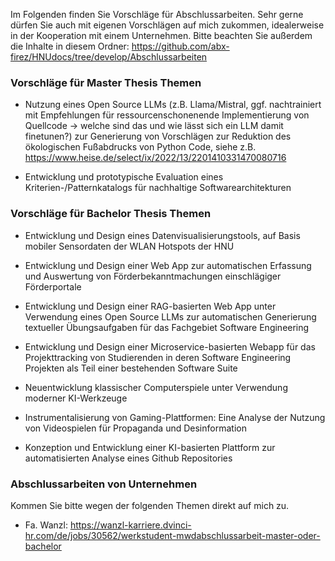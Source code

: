 Im Folgenden finden Sie Vorschläge für Abschlussarbeiten. Sehr gerne dürfen Sie auch mit eigenen Vorschlägen auf mich zukommen, idealerweise in der Kooperation mit einem Unternehmen.
Bitte beachten Sie außerdem die Inhalte in diesem Ordner: https://github.com/abx-firez/HNUdocs/tree/develop/Abschlussarbeiten

### Vorschläge für Master Thesis Themen
- Nutzung eines Open Source LLMs (z.B. Llama/Mistral, ggf. nachtrainiert mit Empfehlungen für ressourcenschonenende Implementierung von Quellcode -> welche sind das und wie lässt sich ein LLM damit finetunen?) zur Generierung von Vorschlägen zur Reduktion des ökologischen Fußabdrucks von Python Code, siehe z.B. https://www.heise.de/select/ix/2022/13/2201410331470080716

- Entwicklung und prototypische Evaluation eines Kriterien-/Patternkatalogs für nachhaltige Softwarearchitekturen


### Vorschläge für Bachelor Thesis Themen

- Entwicklung und Design eines Datenvisualisierungstools, auf Basis mobiler Sensordaten der WLAN Hotspots der HNU

- Entwicklung und Design einer Web App zur automatischen Erfassung und Auswertung von Förderbekanntmachungen einschlägiger Förderportale

- Entwicklung und Design einer RAG-basierten Web App unter Verwendung eines Open Source LLMs zur automatischen Generierung textueller Übungsaufgaben für das Fachgebiet Software Engineering 

- Entwicklung und Design einer Microservice-basierten Webapp für das Projekttracking von Studierenden in deren Software Engineering Projekten als Teil einer bestehenden Software Suite

- Neuentwicklung klassischer Computerspiele unter Verwendung moderner KI-Werkzeuge

- Instrumentalisierung von Gaming-Plattformen: Eine Analyse der Nutzung von Videospielen für Propaganda und Desinformation

- Konzeption und Entwicklung einer KI-basierten Plattform zur automatisierten Analyse eines Github Repositories


### Abschlussarbeiten von Unternehmen

Kommen Sie bitte wegen der folgenden Themen direkt auf mich zu.

- Fa. Wanzl: https://wanzl-karriere.dvinci-hr.com/de/jobs/30562/werkstudent-mwdabschlussarbeit-master-oder-bachelor

